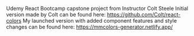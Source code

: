 Udemy React Bootcamp capstone project from Instructor Colt Steele
Initial version made by Colt can be found here: https://github.com/Colt/react-colors
My launched version with added component features and style changes can be found here: https://mmcolors-generator.netlify.app/
